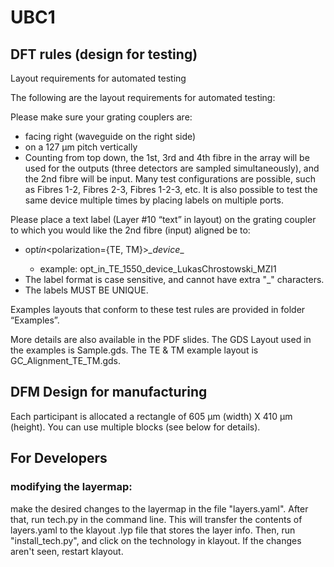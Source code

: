 # UBC1

## DFT rules (design for testing)

Layout requirements for automated testing

The following are the layout requirements for automated testing:

Please make sure your grating couplers are:

- facing right (waveguide on the right side)
- on a 127 µm pitch vertically
- Counting from top down, the 1st, 3rd and 4th fibre in the array will be used for the outputs (three detectors are sampled simultaneously), and the 2nd fibre will be input. Many test configurations are possible, such as Fibres 1-2, Fibres 2-3, Fibres 1-2-3, etc. It is also possible to test the same device multiple times by placing labels on multiple ports.

Please place a text label (Layer #10 “text” in layout) on the grating coupler to which you would like the 2nd fibre (input) aligned be to:

- opt*in*<polarization={TE, TM}>_<wvl>\_device_<deviceID>\_<comment>
  - example: opt_in_TE_1550_device_LukasChrostowski_MZI1
- The label format is case sensitive, and cannot have extra "\_" characters.
- The labels MUST BE UNIQUE.

Examples layouts that conform to these test rules are provided in folder “Examples”.

More details are also available in the PDF slides. The GDS Layout used in the examples is Sample.gds. The TE & TM example layout is GC_Alignment_TE_TM.gds.

## DFM Design for manufacturing

Each participant is allocated a rectangle of 605 µm (width) X 410 µm (height). You can use multiple blocks (see below for details).

## For Developers
### modifying the layermap:
make the desired changes to the layermap in the file "layers.yaml". After that, run tech.py in the command line. This will transfer the contents of layers.yaml to the klayout .lyp file that stores the layer info. Then, run "install_tech.py", and click on the technology in klayout. If the changes aren't seen, restart klayout.
